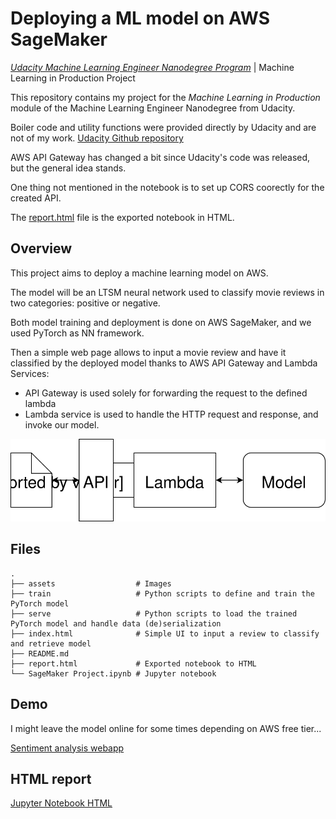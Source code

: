 # Deploying a ML model on AWS SageMaker
[*Udacity Machine Learning Engineer Nanodegree Program*](https://www.udacity.com/course/machine-learning-engineer-nanodegree--nd009t) | Machine Learning in Production Project

This repository contains my project for the *Machine Learning in Production* module of the Machine Learning Engineer Nanodegree from Udacity.

Boiler code and utility functions were provided directly by Udacity and are not of my work.
[Udacity Github repository](https://github.com/udacity/sagemaker-deployment)

AWS API Gateway has changed a bit since Udacity's code was released, but the general idea stands.

One thing not mentioned in the notebook is to set up CORS coorectly for the created API.

The [report.html](./report.html) file is the exported notebook in HTML.

## Overview

This project aims to deploy a machine learning model on AWS.

The model will be an LTSM neural network used to classify movie reviews in two categories: positive or negative.

Both model training and deployment is done on AWS SageMaker, and we used PyTorch as NN framework.

Then a simple web page allows to input a movie review and have it classified by the deployed model thanks to AWS API Gateway and Lambda Services:

* API Gateway is used solely for forwarding the request to the defined lambda
* Lambda service is used to handle the HTTP request and response, and invoke our model.
    
![App <-> API <-> Lambda <-> Model](./Web%20App%20Diagram.svg)

## Files

    .
    ├── assets                  # Images
    ├── train                   # Python scripts to define and train the PyTorch model
    ├── serve                   # Python scripts to load the trained PyTorch model and handle data (de)serialization
    ├── index.html              # Simple UI to input a review to classify and retrieve model
    ├── README.md
    ├── report.html             # Exported notebook to HTML
    └── SageMaker Project.ipynb # Jupyter notebook


## Demo

I might leave the model online for some times depending on AWS free tier...

[Sentiment analysis webapp](https://bmaingret.github.io/sentiment-analysis-webapp/)

## HTML report

[Jupyter Notebook HTML](https://bmaingret.github.io/sentiment-analysis-webapp/report.html)

